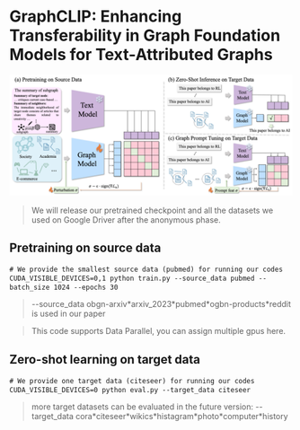 # GraphCLIP: Enhancing Transferability in Graph Foundation Models for Text-Attributed Graphs
![](assets/graphclip.png)

> We will release our pretrained checkpoint and all the datasets we used  on Google Driver after the anonymous phase.

## Pretraining on source data
```
# We provide the smallest source data (pubmed) for running our codes
CUDA_VISIBLE_DEVICES=0,1 python train.py --source_data pubmed --batch_size 1024 --epochs 30
```

> --source_data obgn-arxiv\*arxiv\_2023\*pubmed\*ogbn-products\*reddit is used in our paper

> This code supports Data Parallel, you can assign multiple gpus here.
## Zero-shot learning on target data
```
# We provide one target data (citeseer) for running our codes
CUDA_VISIBLE_DEVICES=0 python eval.py --target_data citeseer
```

> more target datasets can be evaluated in the future version: --target_data cora\*citeseer\*wikics\*histagram\*photo\*computer\*history
